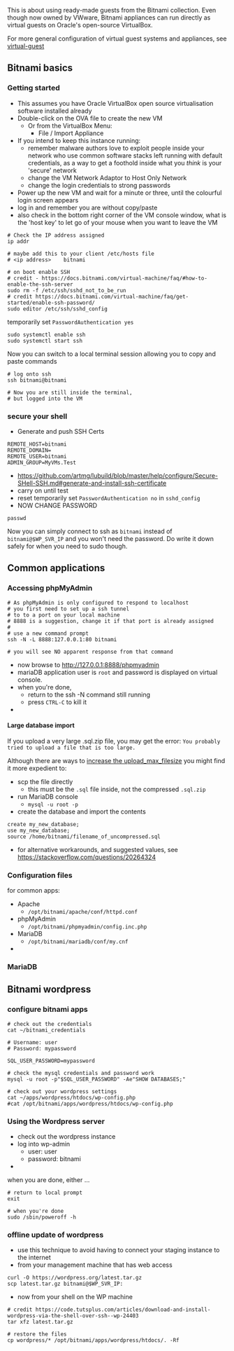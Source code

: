 This is about using ready-made guests from the Bitnami collection. Even though now owned by VWware, Bitnami appliances can run directly as virtual guests on Oracle's open-source VirtualBox.

For more general configuration of virtual guest systems and appliances, see [virtual-guest](../configure/virtual-guest.md)

## Bitnami basics

### Getting started

* This assumes you have Oracle VirtualBox open source virtualisation software installed already
* Double-click on the OVA file to create the new VM
	* Or from the VirtualBox Menu:
		* File / Import Appliance
* If you intend to keep this instance running:
	* remember malware authors love to exploit people inside your network who use common software stacks left running with default credentials, as a way to get a foothold inside what you _think_ is your 'secure' network
	* change the VM Network Adaptor to Host Only Network
	* change the login credentials to strong passwords
* Power up the new VM and wait for a minute or three, until the colourful login screen appears
* log in and remember you are without copy/paste
* also check in the bottom right corner of the VM console window, what is the 'host key' to let go of your mouse when you want to leave the VM

```
# Check the IP address assigned
ip addr

# maybe add this to your client /etc/hosts file
# <ip address>    bitnami

# on boot enable SSH
# credit - https://docs.bitnami.com/virtual-machine/faq/#how-to-enable-the-ssh-server
sudo rm -f /etc/ssh/sshd_not_to_be_run
# credit https://docs.bitnami.com/virtual-machine/faq/get-started/enable-ssh-password/
sudo editor /etc/ssh/sshd_config
```

temporarily set `PasswordAuthentication yes`

```
sudo systemctl enable ssh
sudo systemctl start ssh
```

Now you can switch to a local terminal session
allowing you to copy and paste commands

```
# log onto ssh
ssh bitnami@bitnami

# Now you are still inside the terminal, 
# but logged into the VM
```

### secure your shell

* Generate and push SSH Certs 

```
REMOTE_HOST=bitnami
REMOTE_DOMAIN=
REMOTE_USER=bitnami
ADMIN_GROUP=MyVMs.Test
```

* https://github.com/artmg/lubuild/blob/master/help/configure/Secure-SHell-SSH.md#generate-and-install-ssh-certificate
* carry on until test
* reset temporarily set `PasswordAuthentication no`
in `sshd_config`
* NOW CHANGE PASSWORD

```
passwd
```

Now you can simply connect to ssh as `bitnami` instead of `bitnami@$WP_SVR_IP` and you won't need the password. Do write it down safely for when you need to sudo though.

## Common applications

### Accessing phpMyAdmin

```
# As phpMyAdmin is only configured to respond to localhost
# you first need to set up a ssh tunnel 
# to to a port on your local machine
# 8888 is a suggestion, change it if that port is already assigned 
# 
# use a new command prompt
ssh -N -L 8888:127.0.0.1:80 bitnami

# you will see NO apparent response from that command
```

* now browse to http://127.0.0.1:8888/phpmyadmin
* mariaDB application user is `root` and password is displayed on virtual console.
* when you're done, 
	* return to the ssh -N command still running
	* press `CTRL-C` to kill it
* 

#### Large database import

If you upload a very large .sql.zip file, you may get the error: `You probably tried to upload a file that is too large.` 

Although there are ways to [increase the upload_max_filesize](https://docs.phpmyadmin.net/en/latest/faq.html#i-cannot-upload-big-dump-files-memory-http-or-timeout-problems) you might find it more expedient to:

* scp the file directly
	* this must be the `.sql` file inside, not the compressed `.sql.zip`
* run MariaDB console
	* ` mysql -u root -p `
* create the database and import the contents

```
create my_new_database;
use my_new_database;
source /home/bitnami/filename_of_uncompressed.sql
```

* for alternative workarounds, and suggested values, see https://stackoverflow.com/questions/20264324


### Configuration files

for common apps:

* Apache
	* ` /opt/bitnami/apache/conf/httpd.conf `
* phpMyAdmin
	* ` /opt/bitnami/phpmyadmin/config.inc.php `
* MariaDB
	* ` /opt/bitnami/mariadb/conf/my.cnf `
* 

### MariaDB



## Bitnami wordpress

### configure bitnami apps

```
# check out the credentials
cat ~/bitnami_credentials

# Username: user
# Password: mypassword

SQL_USER_PASSWORD=mypassword

# check the mysql credentials and password work
mysql -u root -p"$SQL_USER_PASSWORD" -Ae"SHOW DATABASES;"

# check out your wordpress settings
cat ~/apps/wordpress/htdocs/wp-config.php
#cat /opt/bitnami/apps/wordpress/htdocs/wp-config.php
```

### Using the Wordpress server

* check out the wordpress instance
* log into wp-admin
	* user: user
	* password: bitnami
* 

when you are done, either ...

```
# return to local prompt
exit

# when you're done
sudo /sbin/poweroff -h
```

### offline update of wordpress

* use this technique to avoid having to connect your staging instance to the internet
* from your management machine that has web access

```
curl -O https://wordpress.org/latest.tar.gz
scp latest.tar.gz bitnami@$WP_SVR_IP:
```

* now from your shell on the WP machine

```
# credit https://code.tutsplus.com/articles/download-and-install-wordpress-via-the-shell-over-ssh--wp-24403
tar xfz latest.tar.gz

# restore the files
cp wordpress/* /opt/bitnami/apps/wordpress/htdocs/. -Rf
```



